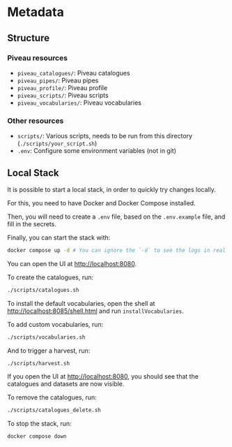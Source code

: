 # Metadata

## Structure

### Piveau resources

- `piveau_catalogues/`: Piveau catalogues
- `piveau_pipes/`: Piveau pipes
- `piveau_profile/`: Piveau profile
- `piveau_scripts/`: Piveau scripts
- `piveau_vocabularies/`: Piveau vocabularies

### Other resources

- `scripts/`: Various scripts, needs to be run from this directory (`./scripts/your_script.sh`)
- `.env`: Configure some environment variables (not in git)

## Local Stack

It is possible to start a local stack, in order to quickly try changes locally.

For this, you need to have Docker and Docker Compose installed.

Then, you will need to create a `.env` file, based on the `.env.example` file, and fill in the secrets.

Finally, you can start the stack with:

```sh
docker compose up -d # You can ignore the `-d` to see the logs in real time
```

You can open the UI at [http://localhost:8080](http://localhost:8080).

To create the catalogues, run:

```sh
./scripts/catalogues.sh
```

To install the default vocabularies, open the shell at [http://localhost:8085/shell.html](http://localhost:8085/shell.html) and run `installVocabularies`.

To add custom vocabularies, run:

```sh
./scripts/vocabularies.sh
```


And to trigger a harvest, run:

```sh
./scripts/harvest.sh
```

If you open the UI at [http://localhost:8080](http://localhost:8080), you should see that the catalogues and datasets are now visible.

To remove the catalogues, run:

```sh
./scripts/catalogues_delete.sh
```

To stop the stack, run:

```sh
docker compose down
```
